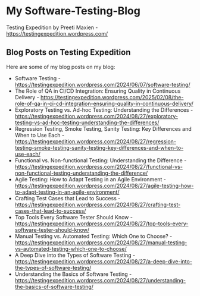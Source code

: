 # My Software-Testing-Blog
Testing Expedition by Preeti Maxien - https://testingexpedition.wordpress.com/ 

## Blog Posts on Testing Expedition  
Here are some of my blog posts on my blog:  

- Software Testing - https://testingexpedition.wordpress.com/2024/06/07/software-testing/
- The Role of QA in CI/CD Integration: Ensuring Quality in Continuous Delivery - https://testingexpedition.wordpress.com/2025/02/08/the-role-of-qa-in-ci-cd-integration-ensuring-quality-in-continuous-delivery/
- Exploratory Testing vs. Ad-hoc Testing: Understanding the Differences - https://testingexpedition.wordpress.com/2024/08/27/exploratory-testing-vs-ad-hoc-testing-understanding-the-differences/
- Regression Testing, Smoke Testing, Sanity Testing: Key Differences and When to Use Each - https://testingexpedition.wordpress.com/2024/08/27/regression-testing-smoke-testing-sanity-testing-key-differences-and-when-to-use-each/
- Functional vs. Non-functional Testing: Understanding the Difference - https://testingexpedition.wordpress.com/2024/08/27/functional-vs-non-functional-testing-understanding-the-difference/
- Agile Testing: How to Adapt Testing in an Agile Environment - https://testingexpedition.wordpress.com/2024/08/27/agile-testing-how-to-adapt-testing-in-an-agile-environment/
- Crafting Test Cases that Lead to Success - https://testingexpedition.wordpress.com/2024/08/27/crafting-test-cases-that-lead-to-success/
- Top Tools Every Software Tester Should Know - https://testingexpedition.wordpress.com/2024/08/27/top-tools-every-software-tester-should-know/
- Manual Testing vs. Automated Testing: Which One to Choose? - https://testingexpedition.wordpress.com/2024/08/27/manual-testing-vs-automated-testing-which-one-to-choose/
- A Deep Dive into the Types of Software Testing - https://testingexpedition.wordpress.com/2024/08/27/a-deep-dive-into-the-types-of-software-testing/
- Understanding the Basics of Software Testing - https://testingexpedition.wordpress.com/2024/08/27/understanding-the-basics-of-software-testing/

  
